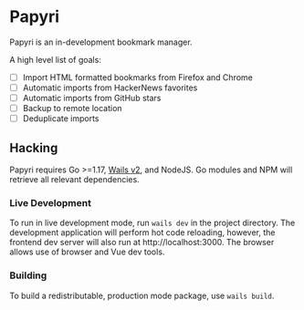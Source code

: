# Papyri

Papyri is an in-development bookmark manager. 

A high level list of goals:

- [ ] Import HTML formatted bookmarks from Firefox and Chrome
- [ ] Automatic imports from HackerNews favorites
- [ ] Automatic imports from GitHub stars
- [ ] Backup to remote location
- [ ] Deduplicate imports

## Hacking

Papyri requires Go >=1.17, [Wails v2](https://wails.io), and NodeJS. Go modules and NPM will retrieve all relevant dependencies.

### Live Development

To run in live development mode, run `wails dev` in the project directory. The development application will perform hot code reloading, 
however, the frontend dev server will also run at http://localhost:3000. The browser allows use of browser and Vue dev tools.

### Building

To build a redistributable, production mode package, use `wails build`.
